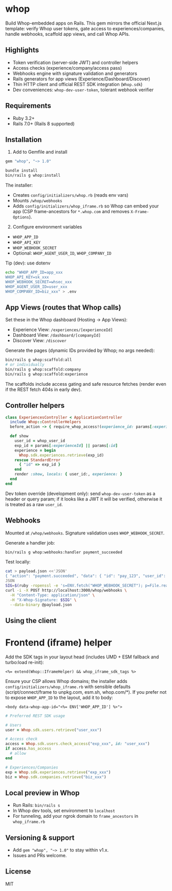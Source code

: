 # whop

Build Whop-embedded apps on Rails. This gem mirrors the official Next.js template: verify Whop user tokens, gate access to experiences/companies, handle webhooks, scaffold app views, and call Whop APIs.

## Highlights

- Token verification (server-side JWT) and controller helpers
- Access checks (experience/company/access pass)
- Webhooks engine with signature validation and generators
- Rails generators for app views (Experience/Dashboard/Discover)
- Thin HTTP client and official REST SDK integration (`Whop.sdk`)
- Dev conveniences: `whop-dev-user-token`, tolerant webhook verifier

## Requirements

- Ruby 3.2+
- Rails 7.0+ (Rails 8 supported)

## Installation

1) Add to Gemfile and install

```ruby
gem "whop", "~> 1.0"
```

```bash
bundle install
bin/rails g whop:install
```

The installer:
- Creates `config/initializers/whop.rb` (reads env vars)
- Mounts `/whop/webhooks`
- Adds `config/initializers/whop_iframe.rb` so Whop can embed your app (CSP frame-ancestors for `*.whop.com` and removes `X-Frame-Options`).

2) Configure environment variables

- `WHOP_APP_ID`
- `WHOP_API_KEY`
- `WHOP_WEBHOOK_SECRET`
- Optional: `WHOP_AGENT_USER_ID`, `WHOP_COMPANY_ID`

Tip (dev): use dotenv

```bash
echo "WHOP_APP_ID=app_xxx
WHOP_API_KEY=sk_xxx
WHOP_WEBHOOK_SECRET=whsec_xxx
WHOP_AGENT_USER_ID=user_xxx
WHOP_COMPANY_ID=biz_xxx" > .env
```

## App Views (routes that Whop calls)

Set these in the Whop dashboard (Hosting → App Views):

- Experience View: `/experiences/[experienceId]`
- Dashboard View: `/dashboard/[companyId]`
- Discover View: `/discover`

Generate the pages (dynamic IDs provided by Whop; no args needed):

```bash
bin/rails g whop:scaffold:all
# or individually
bin/rails g whop:scaffold:company
bin/rails g whop:scaffold:experience
```

The scaffolds include access gating and safe resource fetches (render even if the REST fetch 404s in early dev).

## Controller helpers

```ruby
class ExperiencesController < ApplicationController
  include Whop::ControllerHelpers
  before_action -> { require_whop_access!(experience_id: params[:experienceId] || params[:id]) }

  def show
    user_id = whop_user_id
    exp_id = params[:experienceId] || params[:id]
    experience = begin
      Whop.sdk.experiences.retrieve(exp_id)
    rescue StandardError
      { "id" => exp_id }
    end
    render :show, locals: { user_id:, experience: }
  end
end
```

Dev token override (development only): send `whop-dev-user-token` as a header or query param; if it looks like a JWT it will be verified, otherwise it is treated as a raw `user_id`.

## Webhooks

Mounted at `/whop/webhooks`. Signature validation uses `WHOP_WEBHOOK_SECRET`.

Generate a handler job:

```bash
bin/rails g whop:webhooks:handler payment_succeeded
```

Test locally:

```bash
cat > payload.json <<'JSON'
{ "action": "payment.succeeded", "data": { "id": "pay_123", "user_id": "user_123", "final_amount": 1000, "amount_after_fees": 950, "currency": "USD" } }
JSON
SIG=$(ruby -ropenssl -e 's=ENV.fetch("WHOP_WEBHOOK_SECRET"); p=File.read("payload.json"); puts "sha256=#{OpenSSL::HMAC.hexdigest("SHA256", s, p)}"')
curl -i -X POST http://localhost:3000/whop/webhooks \
  -H "Content-Type: application/json" \
  -H "X-Whop-Signature: $SIG" \
  --data-binary @payload.json
```

## Using the client
# Frontend (iframe) helper

Add the SDK tags in your layout head (includes UMD + ESM fallback and turbo:load re-init):

```erb
<%= extend(Whop::IframeHelper) && whop_iframe_sdk_tags %>
```

Ensure your CSP allows Whop domains; the installer adds `config/initializers/whop_iframe.rb` with sensible defaults (script/connect/frame to unpkg.com, esm.sh, whop.com/*).
If you prefer not to expose `WHOP_APP_ID` to the layout, add it to body:

```erb
<body data-whop-app-id="<%= ENV['WHOP_APP_ID'] %>">
```


```ruby
# Preferred REST SDK usage

# Users
user = Whop.sdk.users.retrieve("user_xxx")

# Access check
access = Whop.sdk.users.check_access("exp_xxx", id: "user_xxx")
if access.has_access
  # allow
end

# Experiences/Companies
exp = Whop.sdk.experiences.retrieve("exp_xxx")
biz = Whop.sdk.companies.retrieve("biz_xxx")
```

## Local preview in Whop

- Run Rails: `bin/rails s`
- In Whop dev tools, set environment to `localhost`
- For tunneling, add your ngrok domain to `frame_ancestors` in `whop_iframe.rb`

## Versioning & support

- Add `gem "whop", "~> 1.0"` to stay within v1.x.
- Issues and PRs welcome.

## License

MIT


